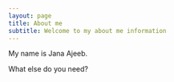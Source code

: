 ```yaml
---
layout: page
title: About me
subtitle: Welcome to my about me information
---
```


My name is Jana Ajeeb.

What else do you need?

